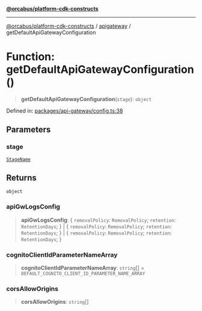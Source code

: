 [**@orcabus/platform-cdk-constructs**](../../../../README.md)

***

[@orcabus/platform-cdk-constructs](../../../../README.md) / [apigateway](../README.md) / getDefaultApiGatewayConfiguration

# Function: getDefaultApiGatewayConfiguration()

> **getDefaultApiGatewayConfiguration**(`stage`): `object`

Defined in: [packages/api-gateway/config.ts:38](https://github.com/OrcaBus/platform-cdk-constructs/blob/main/packages/api-gateway/config.ts#L38)

## Parameters

### stage

[`StageName`](../../utils/type-aliases/StageName.md)

## Returns

`object`

### apiGwLogsConfig

> **apiGwLogsConfig**: \{ `removalPolicy`: `RemovalPolicy`; `retention`: `RetentionDays`; \} \| \{ `removalPolicy`: `RemovalPolicy`; `retention`: `RetentionDays`; \} \| \{ `removalPolicy`: `RemovalPolicy`; `retention`: `RetentionDays`; \}

### cognitoClientIdParameterNameArray

> **cognitoClientIdParameterNameArray**: `string`[] = `DEFAULT_COGNITO_CLIENT_ID_PARAMETER_NAME_ARRAY`

### corsAllowOrigins

> **corsAllowOrigins**: `string`[]

